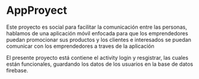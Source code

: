# AppProyect

Este proyecto es social para facilitar la comunicación entre las personas, hablamos de una aplicación móvil enfocada para que los emprendedores puedan promocionar sus productos y los clientes e interesados se puedan comunicar con los emprendedores a traves de la aplicación

El presente proyecto está contiene el activity login y resgistrar, las cuales están funcionales, guardando los datos de los usuarios en la base de datos firebase.
